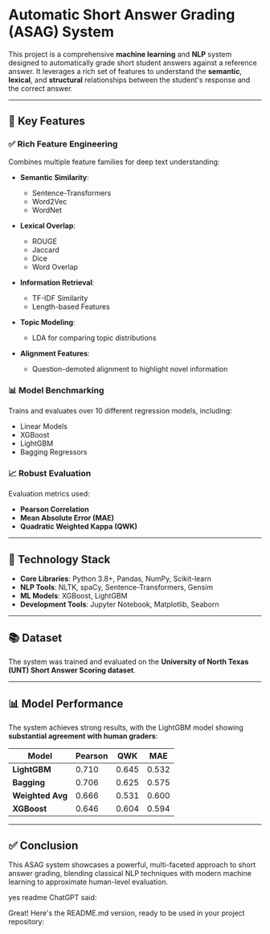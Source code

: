 # Automatic Short Answer Grading (ASAG) System

This project is a comprehensive **machine learning** and **NLP** system designed to automatically grade short student answers against a reference answer. It leverages a rich set of features to understand the **semantic**, **lexical**, and **structural** relationships between the student's response and the correct answer.

---

## 🔑 Key Features

### ✅ Rich Feature Engineering

Combines multiple feature families for deep text understanding:

- **Semantic Similarity**:
  - Sentence-Transformers
  - Word2Vec
  - WordNet

- **Lexical Overlap**:
  - ROUGE
  - Jaccard
  - Dice
  - Word Overlap

- **Information Retrieval**:
  - TF-IDF Similarity
  - Length-based Features

- **Topic Modeling**:
  - LDA for comparing topic distributions

- **Alignment Features**:
  - Question-demoted alignment to highlight novel information

### 📊 Model Benchmarking

Trains and evaluates over 10 different regression models, including:

- Linear Models
- XGBoost
- LightGBM
- Bagging Regressors

### 📈 Robust Evaluation

Evaluation metrics used:

- **Pearson Correlation**
- **Mean Absolute Error (MAE)**
- **Quadratic Weighted Kappa (QWK)**

---

## 🧱 Technology Stack

- **Core Libraries**: Python 3.8+, Pandas, NumPy, Scikit-learn  
- **NLP Tools**: NLTK, spaCy, Sentence-Transformers, Gensim  
- **ML Models**: XGBoost, LightGBM  
- **Development Tools**: Jupyter Notebook, Matplotlib, Seaborn

---

## 📚 Dataset

The system was trained and evaluated on the **University of North Texas (UNT) Short Answer Scoring dataset**.

---

## 📊 Model Performance

The system achieves strong results, with the LightGBM model showing **substantial agreement with human graders**:

| Model            | Pearson | QWK   | MAE   |
|------------------|---------|-------|-------|
| **LightGBM**     | 0.710   | 0.645 | 0.532 |
| **Bagging**      | 0.706   | 0.625 | 0.575 |
| **Weighted Avg** | 0.666   | 0.531 | 0.600 |
| **XGBoost**      | 0.646   | 0.604 | 0.594 |

---

## ✅ Conclusion

This ASAG system showcases a powerful, multi-faceted approach to short answer grading, blending classical NLP techniques with modern machine learning to approximate human-level evaluation.

yes readme
ChatGPT said:

Great! Here's the README.md version, ready to be used in your project repository:

